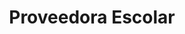 ---
title: "Proveedora Escolar"
url: /oaxaca-de-juarez/proveedora-escolar/
shop: material de oficina
---